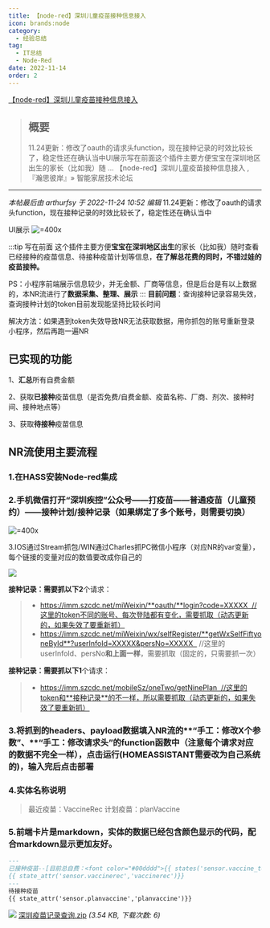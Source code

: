 ```yaml
---
title: 【node-red】深圳儿童疫苗接种信息接入 
icon: brands:node
category:
  - 经验总结
tag:
  - IT总结
  - Node-Red
date: 2022-11-14
order: 2
---
```

 [【node-red】深圳儿童疫苗接种信息接入](https://bbs.hassbian.com/thread-18611-1-1.html)

> ## 概要
>
> 11.24更新：修改了oauth的请求头function，现在接种记录的时效比较长了，稳定性还在确认当中UI展示写在前面这个插件主要方便宝宝在深圳地区出生的家长（比如我）随 ... 【node-red】深圳儿童疫苗接种信息接入 ,『瀚思彼岸』» 智能家居技术论坛

---

_本帖最后由 arthurfsy 于 2022-11-24 10:52 编辑_ 11.24更新：修改了oauth的请求头function，现在接种记录的时效比较长了，稳定性还在确认当中

UI展示
![=400x](https://attachment.hasstatic.com/forum/202211/14/161835lwcy85rryro8r9cy.jpg)

:::tip 写在前面
这个插件主要方便**宝宝在深圳地区出生**的家长（比如我）随时查看已经接种的疫苗信息、待接种疫苗计划等信息，**在了解总花费的同时，不错过娃的疫苗接种。**

PS：小程序前端展示信息较少，并无金额、厂商等信息，但是后台是有以上数据的，本NR流进行了**数据采集、整理、展示**
:::
**目前问题**：查询接种记录容易失效，查询接种计划的token目前发现能坚持比较长时间

解决方法：如果遇到token失效导致NR无法获取数据，用你抓包的账号重新登录小程序，然后再跑一遍NR

## 已实现的功能

1、**汇总**所有自费金额

2、获取**已接种**疫苗信息（是否免费/自费金额、疫苗名称、厂商、剂次、接种时间、接种地点等）

3、获取**待接种**疫苗信息

## NR流使用主要流程

### 1.在HASS安装Node-red集成

### 2.手机微信打开“深圳疾控”公众号——打疫苗——普通疫苗（儿童预约）——接种计划/接种记录（如果绑定了多个账号，则需要切换）

![=400x](https://attachment.hasstatic.com/forum/202211/14/161834ggml6vk6meajs6kg.jpg)

3.IOS通过Stream抓包/WIN通过Charles抓PC微信小程序（对应NR的var变量），每个链接的变量对应的数值要改成你自己的

![](https://attachment.hasstatic.com/forum/202211/14/162126khbiktiugcbbi4kb.png)

**接种记录：**需要抓以下**2**个请求：

> - https://imm.szcdc.net/miWeixin/**oauth/**login?code=XXXXX  //这里的token不同的账号、每次登陆都有变化，需要抓取（动态更新的，如果失效了要重新抓）
> - https://imm.szcdc.net/miWeixin/wx/selfRegister/**getWxSelfFiftyoneById**?userInfoId=XXXXX&persNo=XXXXX   //这里的userInfoId、persNo**和上面一样**，需要抓取（固定的，只需要抓一次）

 **接种记录：**需要抓以下**1**个请求：

> - https://imm.szcdc.net/mobileSz/oneTwo/getNinePlan  //这里的token和**接种记录**的不一样，所以需要抓取（动态更新的，如果失效了要重新抓）

### 3.将抓到的headers、payload数据填入NR流的**“手工：修改X个参数”、**“手工：修改请求头”的function函数中（注意每个请求对应的数据不完全一样），点击运行(HOMEASSISTANT需要改为自己系统的)，输入完后点击部署

### 4.实体名称说明

> 最近疫苗：VaccineRec
> 计划疫苗：planVaccine

### 5.前端卡片是markdown，实体的数据已经包含颜色显示的代码，配合markdown显示更加友好。

```markdown
---
已接种疫苗--[目前总自费：<font color="#00dddd">{{ states('sensor.vaccine_total_cost')}}元</font>]：
{{ state_attr('sensor.vaccinerec','vaccinerec')}} 
---
待接种疫苗
{{ state_attr('sensor.planvaccine','planvaccine')}}
```

![](https://www.hasstatic.com/image/filetype/zip.gif) [深圳疫苗记录查询.zip](https://bbs.hassbian.com/forum.php?mod=attachment&aid=NDMyNzR8ODAwNmEzYjB8MTY5NDcwMjI3OXw1NzI4M3wxODYxMQ%3D%3D) _(3.54 KB, 下载次数: 6)_
